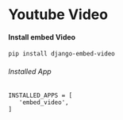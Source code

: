 # Youtube Video 
#### Install embed Video

```
pip install django-embed-video
```
###### Installed App
```
INSTALLED_APPS = [
   'embed_video',
]
```
